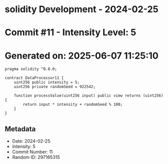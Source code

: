 ﻿# solidity Development - 2024-02-25
# Commit #11 - Intensity Level: 5
# Generated on: 2025-06-07 11:25:10
```solidity
pragma solidity ^0.8.0;

contract DataProcessor11 {
    uint256 public intensity = 5;
    uint256 private randomSeed = 922542;

    function processValue(uint256 input) public view returns (uint256) {
        return input * intensity + randomSeed % 100;
    }
}
```
## Metadata
- Date: 2024-02-25
- Intensity: 5
- Commit Number: 11
- Random ID: 297165315
